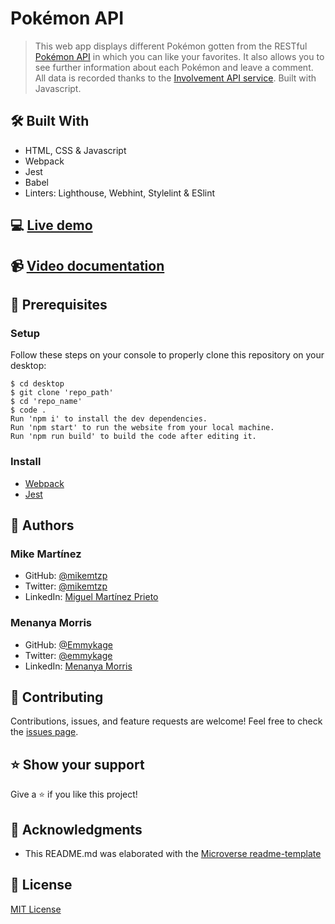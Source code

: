 # Pokémon API
> This web app displays different Pokémon gotten from the RESTful [Pokémon API](https://pokeapi.co/) in which you can like your favorites. It also allows you to see further information about each Pokémon and leave a comment. All data is recorded thanks to the [Involvement API service](https://www.notion.so/Involvement-API-869e60b5ad104603aa6db59e08150270). Built with Javascript.

## 🛠️ Built With

- HTML, CSS & Javascript
- Webpack
- Jest
- Babel
- Linters: Lighthouse, Webhint, Stylelint & ESlint

## 💻 [Live demo](https://mikemtzp.github.io/PokemonAPI/dist/)

## 📹 [Video documentation](https://www.loom.com/share/febaae743e004d9aa35818b252fdca95)

## 🧮 Prerequisites

### Setup

Follow these steps on your console to properly clone this repository on your desktop:

```
$ cd desktop
$ git clone 'repo_path'
$ cd 'repo_name'
$ code . 
Run 'npm i' to install the dev dependencies.
Run 'npm start' to run the website from your local machine.
Run 'npm run build' to build the code after editing it.
```

### Install

- [Webpack](https://webpack.js.org/guides/getting-started/)
- [Jest](https://jestjs.io/docs/getting-started)

## 👤 Authors

### Mike Martínez

- GitHub: [@mikemtzp](https://github.com/mikemtzp)
- Twitter: [@mikemtzp](https://twitter.com/mikemtzp)
- LinkedIn: [Miguel Martínez Prieto](https://www.linkedin.com/in/miguel-mart%C3%ADnez-prieto-a42406166/)

### Menanya Morris
- GitHub: [@Emmykage](https://github.com/Emmykage)
- Twitter: [@emmykage](https://twitter.com/emmykage)
- LinkedIn: [Menanya Morris](https://www.linkedin.com/in/morris-menanya-a51985104/)

## 🤝 Contributing

Contributions, issues, and feature requests are welcome!
Feel free to check the [issues page](https://github.com/mikemtzp/PokemonAPI/issues).

## ⭐️ Show your support

Give a ⭐️ if you like this project!

## 🥇 Acknowledgments

- This README.md was elaborated with the [Microverse readme-template](https://github.com/microverseinc/readme-template)

## 📝 License

[MIT License](https://github.com/mikemtzp/PokemonAPI/blob/dev/LICENSE)
